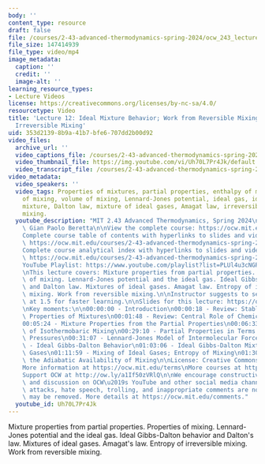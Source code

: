 ```yaml
---
body: ''
content_type: resource
draft: false
file: /courses/2-43-advanced-thermodynamics-spring-2024/ocw_243_lecture12_2024mar15_360p_16_9.mp4
file_size: 147414939
file_type: video/mp4
image_metadata:
  caption: ''
  credit: ''
  image-alt: ''
learning_resource_types:
- Lecture Videos
license: https://creativecommons.org/licenses/by-nc-sa/4.0/
resourcetype: Video
title: 'Lecture 12: Ideal Mixture Behavior; Work from Reversible Mixing; Entropy of
  Irreversible Mixing'
uid: 353d2139-8b9a-41b7-bfe6-707dd2b00d92
video_files:
  archive_url: ''
  video_captions_file: /courses/2-43-advanced-thermodynamics-spring-2024/1fK19EYYmoTYJsmKKESmVhUwk1VRCzWQY_transcript.webvtt
  video_thumbnail_file: https://img.youtube.com/vi/Uh70L7Pr4Jk/default.jpg
  video_transcript_file: /courses/2-43-advanced-thermodynamics-spring-2024/1fK19EYYmoTYJsmKKESmVhUwk1VRCzWQY_transcript.pdf
video_metadata:
  video_speakers: ''
  video_tags: Properties of mixtures, partial properties, enthalpy of mixing, entropy
    of mixing, volume of mixing, Lennard-Jones potential, ideal gas, ideal Gibbs-Dalton
    mixture, Dalton law, mixture of ideal gases, Amagat law, irreversible versus reversible
    mixing.
  youtube_description: "MIT 2.43 Advanced Thermodynamics, Spring 2024\nInstructor:\
    \ Gian Paolo Beretta\n\nView the complete course: https://ocw.mit.edu/courses/2-43-advanced-thermodynamics-spring-2024/\n\
    Complete course table of contents with hyperlinks to slides and video timestamps:\
    \ https://ocw.mit.edu/courses/2-43-advanced-thermodynamics-spring-2024/resources/mit2_43_s24_toc_slides_pdf/\n\
    Complete course analytical index with hyperlinks to slides and video timestamps:\
    \ https://ocw.mit.edu/courses/2-43-advanced-thermodynamics-spring-2024/resources/mit2_43_s24_index_slides_pdf/\n\
    YouTube Playlist: https://www.youtube.com/playlist?list=PLUl4u3cNGP6309d0oJDiVo1CvxUQXJ2il\n\
    \nThis lecture covers: Mixture properties from partial properties. Properties\
    \ of mixing. Lennard-Jones potential and the ideal gas. Ideal Gibbs-Dalton behavior\
    \ and Dalton law. Mixtures of ideal gases. Amagat law. Entropy of irreversible\
    \ mixing. Work from reversible mixing.\n\nInstructor suggests to set viewing speed\
    \ at 1.5 for faster learning.\n\nSlides for this lecture: https://ocw.mit.edu/courses/2-43-advanced-thermodynamics-spring-2024/resources/mit2_43_s24_lec12_pdf/\n\
    \nKey moments:\n\n00:00:00 - Introduction\n00:00:18 - Review: Stable-Equilibrium\
    \ Properties of Mixtures\n00:01:48 - Review: Central Role of Chemical Potentials\n\
    00:05:24 - Mixture Properties from the Partial Properties\n00:06:33 - Properties\
    \ of Isothermobaric Mixing\n00:29:10 - Partial Properties in Terms of Partial\
    \ Pressures\n00:31:07 - Lennard-Jones Model of Intermolecular Forces\n00:45:54\
    \ - Ideal Gibbs-Dalton Behavior\n01:03:06 - Ideal Gibbs-Dalton Mixtures of Ideal\
    \ Gases\n01:11:59 - Mixing of Ideal Gases; Entropy of Mixing\n01:30:49 - Extracting\
    \ the Adiabatic Availability of Mixing\n\nLicense: Creative Commons BY-NC-SA\n\
    More information at https://ocw.mit.edu/terms\nMore courses at https://ocw.mit.edu\n\
    Support OCW at http://ow.ly/a1If50zVRlQ\n\nWe encourage constructive comments\
    \ and discussion on OCW\u2019s YouTube and other social media channels. Personal\
    \ attacks, hate speech, trolling, and inappropriate comments are not allowed and\
    \ may be removed. More details at https://ocw.mit.edu/comments."
  youtube_id: Uh70L7Pr4Jk
---
```

Mixture properties from partial properties. Properties of mixing. Lennard-Jones potential and the ideal gas. Ideal Gibbs-Dalton behavior and Dalton's law. Mixtures of ideal gases. Amagat's law. Entropy of irreversible mixing. Work from reversible mixing.